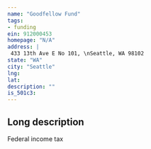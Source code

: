 ```yaml
---
name: "Goodfellow Fund"
tags:
- funding
ein: 912000453
homepage: "N/A"
address: |
 433 13th Ave E No 101, \nSeattle, WA 98102
state: "WA"
city: "Seattle"
lng: 
lat: 
description: ""
is_501c3: 
---
```


## Long description

Federal income tax
